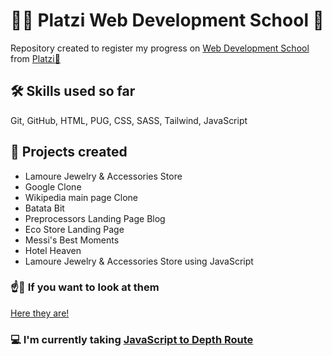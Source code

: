 # 👩‍💻 Platzi Web Development School 🏫
Repository created to register my progress on [Web Development School](https://platzi.com/escuela/escuela-web/) from [Platzi💚](https://platzi.com)

## 🛠 Skills used so far
Git, GitHub, HTML, PUG, CSS, SASS, Tailwind, JavaScript

## 🧮 Projects created
- Lamoure Jewelry & Accessories Store
- Google Clone
- Wikipedia main page Clone
- Batata Bit
- Preprocessors Landing Page Blog
- Eco Store Landing Page
- Messi's Best Moments
- Hotel Heaven
- Lamoure Jewelry & Accessories Store using JavaScript

### ☝👀 If you want to look at them
[Here they are!](https://miguelkeydev.github.io/platzi-web-development-school/)

### 💻 I'm currently taking [JavaScript to Depth Route](https://platzi.com/ruta/web-javascript/)

